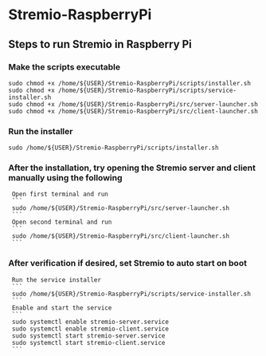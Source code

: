 # Stremio-RaspberryPi    

## Steps to run Stremio in Raspberry Pi   

###  Make the scripts executable  
```
sudo chmod +x /home/${USER}/Stremio-RaspberryPi/scripts/installer.sh  
sudo chmod +x /home/${USER}/Stremio-RaspberryPi/scripts/service-installer.sh    
sudo chmod +x /home/${USER}/Stremio-RaspberryPi/src/server-launcher.sh    
sudo chmod +x /home/${USER}/Stremio-RaspberryPi/src/client-launcher.sh  
```   

###  Run the installer  
```   
sudo /home/${USER}/Stremio-RaspberryPi/scripts/installer.sh
```   

###  After the installation, try opening the Stremio server and client manually using the following   
     Open first terminal and run    
     ```   
     sudo /home/${USER}/Stremio-RaspberryPi/src/server-launcher.sh  
     ```    
     Open second terminal and run   
     ```   
     sudo /home/${USER}/Stremio-RaspberryPi/src/client-launcher.sh  
     ```    

###  After verification if desired, set Stremio to auto start on boot   
     Run the service installer     
     ```   
     sudo /home/${USER}/Stremio-RaspberryPi/scripts/service-installer.sh        
     ```   
     Enable and start the service   
     ```   
     sudo systemctl enable stremio-server.service   
     sudo systemctl enable stremio-client.service   
     sudo systemctl start stremio-server.service   
     sudo systemctl start stremio-client.service  
     ```    
